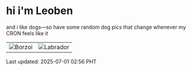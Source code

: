 # hi i'm Leoben

and i like dogs—so have some random dog pics that change whenever my CRON feels like it

|  |  |
|--------|----------|
| ![Borzoi](https://random-dog-vercel.vercel.app/api/random-borzoi?v=1751309796) | ![Labrador](https://random-dog-vercel.vercel.app/api/random-labrador?v=1751309796) |

Last updated: 2025-07-01 02:56 PHT
